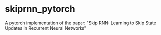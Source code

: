 # skiprnn_pytorch
A pytorch implementation of the paper: "Skip RNN: Learning to Skip State Updates in Recurrent Neural Networks"
